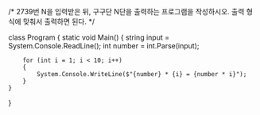 /*
2739번
N을 입력받은 뒤, 구구단 N단을 출력하는 프로그램을 작성하시오. 
출력 형식에 맞춰서 출력하면 된다.
*/

class Program
{
    static void Main()
    {
        string input = System.Console.ReadLine();
        int number = int.Parse(input);
        
        for (int i = 1; i < 10; i++)
        {
            System.Console.WriteLine($"{number} * {i} = {number * i}");
        } 
    }          
}
